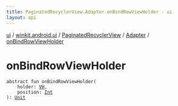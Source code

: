 ```yaml
---
title: PaginatedRecyclerView.Adapter.onBindRowViewHolder - ui
layout: api
---
```


<div class='api-docs-breadcrumbs'><a href="../../../index.html">ui</a> / <a href="../../index.html">winkit.android.ui</a> / <a href="../index.html">PaginatedRecyclerView</a> / <a href="index.html">Adapter</a> / <a href="./on-bind-row-view-holder.html">onBindRowViewHolder</a></div>

# onBindRowViewHolder

<div class="signature"><code><span class="keyword">abstract</span> <span class="keyword">fun </span><span class="identifier">onBindRowViewHolder</span><span class="symbol">(</span><br/>&nbsp;&nbsp;&nbsp;&nbsp;<span class="parameterName" id="winkit.android.ui.PaginatedRecyclerView.Adapter$onBindRowViewHolder(winkit.android.ui.PaginatedRecyclerView.Adapter.VH, kotlin.Int)/holder">holder</span><span class="symbol">:</span>&nbsp;<a href="index.html#VH"><span class="identifier">VH</span></a><span class="symbol">, </span><br/>&nbsp;&nbsp;&nbsp;&nbsp;<span class="parameterName" id="winkit.android.ui.PaginatedRecyclerView.Adapter$onBindRowViewHolder(winkit.android.ui.PaginatedRecyclerView.Adapter.VH, kotlin.Int)/position">position</span><span class="symbol">:</span>&nbsp;<a href="https://kotlinlang.org/api/latest/jvm/stdlib/kotlin/-int/index.html"><span class="identifier">Int</span></a><br/><span class="symbol">)</span><span class="symbol">: </span><a href="https://kotlinlang.org/api/latest/jvm/stdlib/kotlin/-unit/index.html"><span class="identifier">Unit</span></a></code></div>
